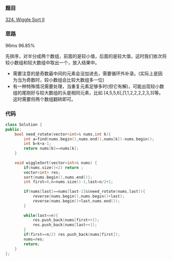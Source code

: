 ### 题目
[324. Wiggle Sort II]()
### 思路
96ms 96.85%

先排序，对半分成两个数组，前面的是较小值，后面的是较大值，这时我们依次将较小数组和较大数组中取出一个，放入结果中。
+ 需要注意的是奇数最中间的元素会没加进去，需要循环外补录。(实际上是因为当为奇数时，较小数组会比较大数组多一位)
+ 有一种特殊情况需要处理，当重复元素足够多时(但它有解)，可能出现较小数组的尾刚好与较大数组的头是相同元素，比如
[4,5,5,6],[1,1,2,2,2,2,3,3]等。这时需要将两个数组翻转即可。
### 代码
```c++
class Solution {
public:
    bool need_rotate(vector<int>& nums,int k){
        int a=find(nums.begin(),nums.end(),nums[k])-nums.begin();
        int b=k+a-1;
        return nums[b]==nums[k];
    }
    
    void wiggleSort(vector<int>& nums) {
        if(nums.size()<2) return ;
        vector<int> res;
        sort(nums.begin(),nums.end());
        int first=0,n=nums.size()-1,last=n/2+1;
        
        if(nums[last]==nums[last-1]&&need_rotate(nums,last)){
            reverse(nums.begin(),nums.begin()+last);
            reverse(nums.begin()+last,nums.end());
        } 
            
        while(last<=n){
            res.push_back(nums[first++]);
            res.push_back(nums[last++]);
        }
        if(first==n/2) res.push_back(nums[first]);
        nums=res;
        return;
    }
};
```
